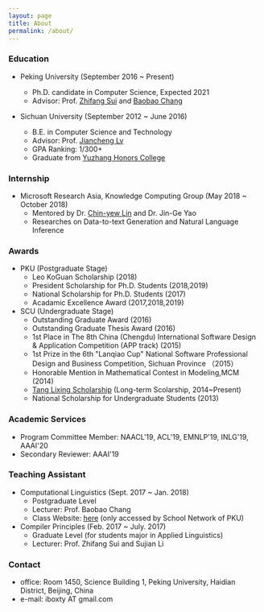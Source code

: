 ```yaml
---
layout: page
title: About
permalink: /about/
---
```

### Education

- Peking University (September 2016 ~ Present)
	- Ph.D. candidate in Computer Science, Expected 2021
	- Advisor: Prof. [Zhifang Sui](http://icl.pku.edu.cn/members/szf/szf-en.html) and [Baobao Chang](http://icl.pku.edu.cn/members/chbb/)

- Sichuan University (September 2012 ~ June 2016)
	- B.E. in Computer Science and Technology
	- Advisor: Prof. [Jiancheng Lv](http://cs.scu.edu.cn/cs/jsxx/webinfo/2011/12/1324865057022317.htm)
	- GPA Ranking: 1/300+
	- Graduate from [Yuzhang Honors College](https://en.wikipedia.org/wiki/Wu_Yuzhang_Honors_College) 
### Internship
- Microsoft Research Asia, Knowledge Computing Group (May 2018 ~ October 2018)
	- Mentored by Dr. [Chin-yew Lin](https://www.microsoft.com/en-us/research/people/cyl/) and Dr. Jin-Ge Yao
	- Researches on Data-to-text Generation and Natural Language Inference
### Awards
- PKU (Postgraduate Stage)
	- Leo KoGuan Scholarship (2018)
	- President Scholarship for Ph.D. Students (2018,2019) 
	- National Scholarship for Ph.D. Students (2017)  
	- Acadamic Excellence Award (2017,2018,2019) 
- SCU (Undergraduate Stage)
	- Outstanding Graduate Award (2016) 
	- Outstanding Graduate Thesis Award (2016) 
	- 1st Place in The 8th China (Chengdu) International Software Design & Application Competition (APP track) (2015)
	- 1st Prize in the 6th "Lanqiao Cup" National Software Professional Design and Business Competition, Sichuan Province （2015）
	- Honorable Mention in Mathematical Contest in Modeling,MCM (2014)
	- [Tang Lixing Scholarship](https://baike.baidu.com/item/%E5%94%90%E7%AB%8B%E6%96%B0%E6%95%99%E8%82%B2%E5%8F%91%E5%B1%95%E5%9F%BA%E9%87%91) (Long-term Scolarship, 2014~Present) 
	- National Scholarship for Undergraduate Students (2013) 


### Academic Services
- Program Committee Member: NAACL'19, ACL'19, EMNLP'19, INLG'19, AAAI'20
- Secondary Reviewer: AAAI'19

### Teaching Assistant
- Computational Linguistics  (Sept. 2017 ~ Jan. 2018)
	- Postgraduate Level
	- Lecturer: Prof. Baobao Chang
	- Class Website: [here](http://162.105.87.2/lecture/cl/) (only accessed by School Network of PKU)
- Compiler Principles (Feb. 2017 ~ July. 2017) 
	- Graduate Level (for students major in Applied Linguistics)
	- Lecturer: Prof. Zhifang Sui and Sujian Li
 
### Contact
- office: Room 1450, Science Building 1, Peking University, Haidian District, Beijing, China
- e-mail: iboxty AT gmail.com
